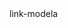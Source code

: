 <!-- or--> link-modela
<!DOCTYPE html>
<html>
<head> 
<title> link-modela
</tile></head>
<body> 
<h2>Jaisingh S's link-modela</h2>
<h3 align="center">welcome to GitHub</h3>
<p><i>This is my first coding in GitHub so,it is very basics of html codes to consists of varies links</i> </p>
<hr width="45px"/>
<ul>
<li bgcolor="red">Google</li>
<li bgcolor="red">Instagram</li>
<li bgcolor="red">Facebook</li>
<li bgcolor="red">Telegram</li>
</ul><br>
<a href="https://www.google.com" target="blank> <button>Google link</button></a><br>
<a href="https://www.instagram.com"target="blank > <button>Instagram link</button></a><br>
<a href="https://www.Facebook" target="blank"> <button>Facebook link</button></a><br>
<a href="https://web.telegram.org" target="blank"> <button>Telegram link</button></a><br>
</body>
</html>
